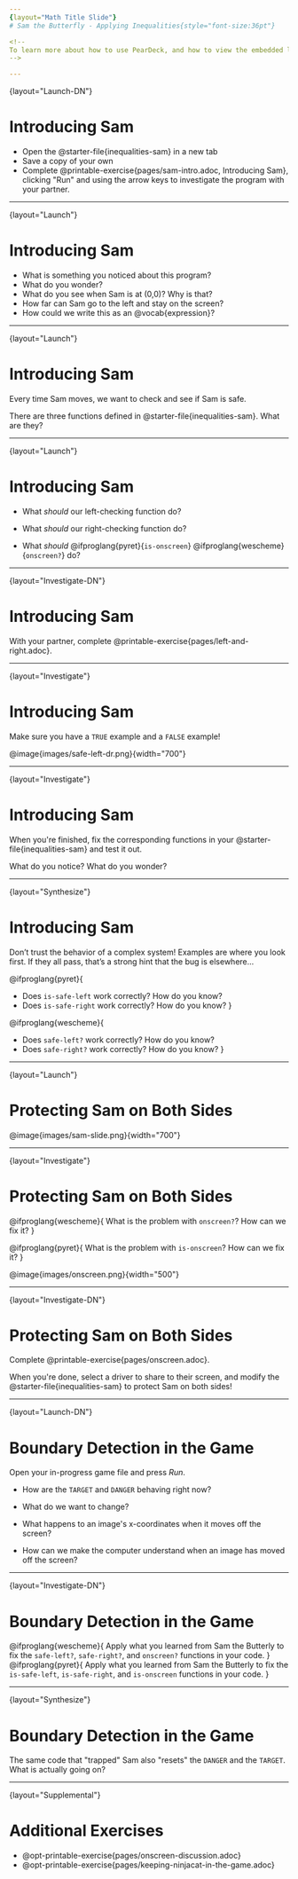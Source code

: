 ```yaml
---
{layout="Math Title Slide"}
# Sam the Butterfly - Applying Inequalities{style="font-size:36pt"}

<!--
To learn more about how to use PearDeck, and how to view the embedded links on these slides without going into present mode visit https://help.peardeck.com/en
-->

---
```

{layout="Launch-DN"}
# Introducing Sam 

- Open the @starter-file{inequalities-sam} in a new tab
- Save a copy of your own
- Complete @printable-exercise{pages/sam-intro.adoc, Introducing Sam}, clicking "Run" and using the arrow keys to investigate the program with your partner.

<!--
* What is something you noticed about this program?
* What do you see when Sam is at (0,0)?  Why is that?
* How far can Sam go to the left and stay on the screen?
* How could we write this as an @vocab{expression}?
-->

---
{layout="Launch"}
# Introducing Sam

- What is something you noticed about this program?
- What do you wonder?
- What do you see when Sam is at (0,0)?  Why is that? 
- How far can Sam go to the left and stay on the screen? 
- How could we write this as an @vocab{expression}? 

<!--
- What is something you noticed about this program? _As Sam moves, the @vocab{coordinates} are displayed at the top of the screen; the coordinates are all in the 1st quadrant; etc._
- What do you see when Sam is at (0,0)?  Why is that? _You only see part of Sam's wing.  Sam's position is based on the center of Sam's image._
- How far can Sam go to the left and stay on the screen? _Up to, but not beyond, an x of -40._
- How could we write this as an @vocab{expression}? _Appropriate responses are @math{x \gt -50}, or (for students who notice that Sam only moves in increments of 10) @math{x \geq -40}._
-->

---
{layout="Launch"}
# Introducing Sam 

Every time Sam moves, we want to check and see if Sam is safe.

There are three functions defined in @starter-file{inequalities-sam}. What are they?

---
{layout="Launch"}
# Introducing Sam

- What _should_ our left-checking function do?

- What _should_ our right-checking function do?

- What _should_ @ifproglang{pyret}{`is-onscreen`} @ifproglang{wescheme}{`onscreen?`} do?

<!--
- What _should_ our left-checking function do? _Check to see if x is greater than -50_
- What _should_ our right-checking function do? _Check to see if x is less than 690_
- What should `onscreen?` do? _Answers may vary. Let students drive the discussion, and don't give away the answer!_
-->

---
{layout="Investigate-DN"}
# Introducing Sam 
With your partner, complete @printable-exercise{pages/left-and-right.adoc}.  

---
{layout="Investigate"}
# Introducing Sam

Make sure you have a `TRUE` example and a `FALSE` example!

@image{images/safe-left-dr.png}{width="700"}

<!--
	**False isn't wrong!**	
Many students - especially traditionally high-achieving ones - will be very concerned about writing examples that are "wrong." The misconception here is that an expression that produces `false` is somehow _incorrect_. You can preempt this in advance, by explaining that our Boolean-producing functions _should sometimes return false_, such as when Sam is offscreen.
- Push students to think carefully about corner-cases, such as when Sam is _exactly_ at -50 or 690.
-->

---
{layout="Investigate"}
# Introducing Sam

When you're finished, fix the corresponding functions in your @starter-file{inequalities-sam} and test it out.

What do you notice?
What do you wonder?

<!--
@ifproglang{wescheme}{
Students will notice that fixing `safe-left?` keeps Sam from disappearing off the left, but fixing `safe-right?` doesn't seem to keep Sam from disappearing off the right side!  When students encounter this, encourage them to look through the code to try and figure out why. The answer will be revealed in the next lesson section.
}

@ifproglang{pyret}{
Students will notice that fixing `is-safe-left` keeps Sam from disappearing off the left, but fixing `is-safe-right` doesn't seem to keep Sam from disappearing off the right side!  When students encounter this, encourage them to look through the code to try and figure out why. The answer will be revealed in the next lesson section.
}
-->

---
{layout="Synthesize"}
# Introducing Sam

Don’t trust the behavior of a complex system! Examples are where you look first. If they all pass, that’s a strong hint that the bug is elsewhere...

@ifproglang{pyret}{
- Does `is-safe-left` work correctly? How do you know?
- Does `is-safe-right` work correctly? How do you know?
}

@ifproglang{wescheme}{
- Does `safe-left?` work correctly? How do you know?
- Does `safe-right?` work correctly? How do you know?
}

---
{layout="Launch"}
# Protecting Sam on Both Sides

@image{images/sam-slide.png}{width="700"}

<!--
Recruit three student volunteers to roleplay the functions @ifproglang{wescheme}{`safe-left?`, `safe-right?` and `onscreen?`} @ifproglang{pyret}{`is-safe-left`, `is-safe-right`, and `is-onscreen`}. Give them 1 minute to read the Contract and code, as written in the program.

@ifproglang{wescheme}{
*Note:* In this programming language, question marks are pronounced "huh?". So `safe-left?` would be pronounced "safe left huh?" This can be a source of some amusement for students!
}

Ask the volunteers what their name, Domain and Range are. Explain that you, the facilitator, will be providing a coordinate input. The functions @ifproglang{wescheme}{`safe-left?` and `safe-right?`} @ifproglang{pyret}{`is-safe-left` and `is-safe-right`} will respond with either "true" or "false".

The function @ifproglang{wescheme}{`onscreen`?} @ifproglang{pyret}{`is-onscreen`}, however, will call the `safe-left` function! So the student roleplaying @ifproglang{wescheme}{`onscreen`?}@ifproglang{pyret}{`is-onscreen`} should turn to `safe-left` and give the input to them.

For example:
@ifproglang{wescheme}{

- Facilitator: "onscreen-huh 70"
- onscreen? (turns to safe-left?): "safe-left-huh 70"
- safe-left?: "true"
- onscreen? (turns back to facilitator): "true" +
{empty} +

- Facilitator: "onscreen-huh -100"
- onscreen? (turns to safe-left?): "safe-left-huh -100"
- safe-left?: "false"
- onscreen? (turns back to facilitator): "false" +
{empty} +

- Facilitator: "onscreen-huh 900"
- onscreen? (turns to safe-left?): "safe-left-huh 900"
- safe-left?: "true"
- onscreen? (turns back to facilitator): "true"

Hopefully your students will notice that `safe-right?` did not participate in this roleplay scenario at all!
}

@ifproglang{pyret}{
- Facilitator: "is-onscreen 70"
- is-onscreen (turns to is-safe-left): "is-safe-left 70"
- is-safe-left: "true"
- is-onscreen (turns back to facilitator): "true" +
{empty} +

- Facilitator: "is-onscreen -100"
- is-onscreen (turns to is-safe-left): "is-safe-left -100"
- is-safe-left: "false"
- is-onscreen (turns back to facilitator): "false" +
{empty} +

- Facilitator: "is-onscreen 900"
- is-onscreen (turns to is-safe-left): "is-safe-left 900"
- is-safe-left: "true"
- is-onscreen (turns back to facilitator): "true"

Hopefully your students will notice that `is-safe-right` did not participate in this roleplay scenario at all!
}
-->

---
{layout="Investigate"}
# Protecting Sam on Both Sides

@ifproglang{wescheme}{
What is the problem with `onscreen?`? How can we fix it?
}

@ifproglang{pyret}{
What is the problem with `is-onscreen`? How can we fix it?
}


<!--
@ifproglang{wescheme}{
- What is the problem with `onscreen?`? _It's only talking to `safe-left?`, it's not checking with ``safe-right?``_
- How can `onscreen?` check with both? _It needs to talk to `safe-left?` AND ``safe-right?``_
}

@ifproglang{pyret}{
- What is the problem with `is-onscreen`? _It's only talking to `is-safe-left`, it's not checking with ``is-safe-right``_
- How can `is-onscreen` check with both? _It needs to talk to `is-safe-left` AND ``is-safe-right``_.
}
-->

@image{images/onscreen.png}{width="500"}



---
{layout="Investigate-DN"}
# Protecting Sam on Both Sides

Complete @printable-exercise{pages/onscreen.adoc}. 

When you're done, select a driver to share to their screen, and modify the @starter-file{inequalities-sam} to protect Sam on both sides!

<!--
Extension Option
What if we wanted to keep Sam safe on the top and bottom edges of the screen as well?  What additional functions would we need?  What functions would need to change? We recommend that students tackling this challenge define a new function @ifproglang{pyret}{`is-onscreen-2`} @ifproglang{wescheme}{onscreen2?} because they will need their original @show{(code 'onscreen?)} code in the next section of this lesson.` 
-->

---
{layout="Launch-DN"}
# Boundary Detection in the Game 

Open your in-progress game file and press _Run_.

- How are the `TARGET` and `DANGER` behaving right now? 

- What do we want to change? 

- What happens to an image's x-coordinates when it moves off the screen? 

- How can we make the computer understand when an image has moved off the screen? 

---
{layout="Investigate-DN"}
# Boundary Detection in the Game 

@ifproglang{wescheme}{
Apply what you learned from Sam the Butterly to fix the `safe-left?`, `safe-right?`, and `onscreen?` functions in your code.
}
@ifproglang{pyret}{
Apply what you learned from Sam the Butterly to fix the `is-safe-left`, `is-safe-right`, and `is-onscreen` functions in your code.
}

<!--
Students should NOT add @show{(code 'safe-top?)} and @show{(code 'safe-bottom?)} to their game code!

Common Misconceptions:
- Students will need to test their code with their images to see if the boundaries are correct for them. In some cases, students may have to go back and rescale their images if they are too large or too small for the game.
- Students may be surprised that the same code that "traps Sam" also "resets the `DANGER` and `TARGET` ". It's critical to explain that these functions do _neither_ of those things! All they do is test if a coordinate is within a certain range on the x-axis. There is other code (hidden in the teachpack) that determines _what to do if the coordinate is offscreen_. The ability to re-use function is one of the most powerful features of mathematics - and programming!
-->

---
{layout="Synthesize"}
# Boundary Detection in the Game

The same code that "trapped" Sam also "resets" the `DANGER` and the `TARGET`. What is actually going on?

<!--
- Students may be surprised that the same code that "traps Sam" also "resets the `DANGER` and `TARGET` ". It's critical to explain that these functions do _neither_ of those things! All they do is test if a coordinate is within a certain range on the x-axis. There is other code (hidden in the teachpack) that determines _what to do if the coordinate is offscreen_. The ability to re-use function is one of the most powerful features of mathematics - and programming!
-->


---
{layout="Supplemental"}
# Additional Exercises

- @opt-printable-exercise{pages/onscreen-discussion.adoc}
- @opt-printable-exercise{pages/keeping-ninjacat-in-the-game.adoc}
